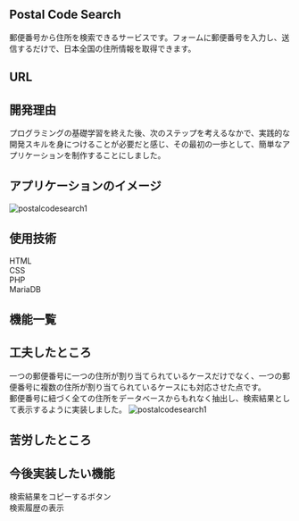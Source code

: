 ## Postal Code Search
郵便番号から住所を検索できるサービスです。フォームに郵便番号を入力し、送信するだけで、日本全国の住所情報を取得できます。

## URL

## 開発理由
プログラミングの基礎学習を終えた後、次のステップを考えるなかで、実践的な開発スキルを身につけることが必要だと感じ、その最初の一歩として、簡単なアプリケーションを制作することにしました。

## アプリケーションのイメージ
![postalcodesearch1](https://github.com/coaticoaticoati/PostalCodeSearch/assets/150308090/586d02cd-558b-4cf5-8719-1820caaa3e13)

## 使用技術
HTML  
CSS  
PHP  
MariaDB

## 機能一覧

## 工夫したところ
一つの郵便番号に一つの住所が割り当てられているケースだけでなく、一つの郵便番号に複数の住所が割り当てられているケースにも対応させた点です。  
郵便番号に紐づく全ての住所をデータベースからもれなく抽出し、検索結果として表示するように実装しました。
![postalcodesearch1](https://github.com/coaticoaticoati/PostalCodeSearch/assets/150308090/e105f129-dd7c-4c02-bd04-9438938716d2)

## 苦労したところ

## 今後実装したい機能
検索結果をコピーするボタン  
検索履歴の表示
